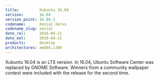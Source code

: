 ```yaml
---
title:         Xubuntu 16.04
version:       16.04
version_point: 16.04.1
codename:      Xenial Xerus
codename_slug: xenial
date_rel:      2016-04-21
date_eol:      2019-04-21
products:      desktop
architectures: amd64,i386
---
```


Xubuntu 16.04 is an LTS version. In 16.04, Ubuntu Software Center was replaced by GNOME Software. Winners from a community wallpaper contest were included with the release for the second time.
